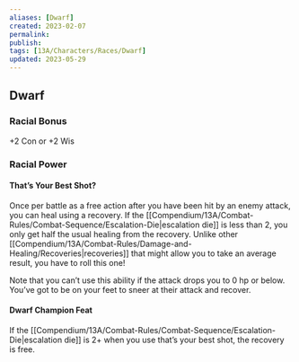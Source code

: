 ```yaml
---
aliases: [Dwarf]
created: 2023-02-07
permalink: 
publish: 
tags: [13A/Characters/Races/Dwarf]
updated: 2023-05-29
---
```


## Dwarf

### Racial Bonus

+2 Con or +2 Wis

### Racial Power

#### That’s Your Best Shot?

Once per battle as a free action after you have been hit by an enemy attack, you can heal using a recovery. If the [[Compendium/13A/Combat-Rules/Combat-Sequence/Escalation-Die|escalation die]] is less than 2, you only get half the usual healing from the recovery. Unlike other [[Compendium/13A/Combat-Rules/Damage-and-Healing/Recoveries|recoveries]] that might allow you to take an average result, you have to roll this one!

Note that you can’t use this ability if the attack drops you to 0 hp or below. You’ve got to be on your feet to sneer at their attack and recover.

#### Dwarf Champion Feat

If the [[Compendium/13A/Combat-Rules/Combat-Sequence/Escalation-Die|escalation die]] is 2+ when you use that’s your best shot, the recovery is free.
